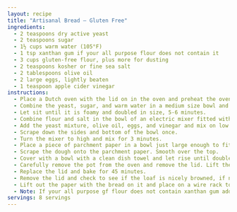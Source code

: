 ```yaml
---
layout: recipe
title: "Artisanal Bread – Gluten Free"
ingredients:
  - 2 teaspoons dry active yeast
  - 2 teaspoons sugar
  - 1½ cups warm water (105°F)
  - 1 tsp xanthan gum if your all purpose flour does not contain it
  - 3 cups gluten-free flour, plus more for dusting
  - 2 teaspoons kosher or fine sea salt
  - 2 tablespoons olive oil
  - 2 large eggs, lightly beaten
  - 1 teaspoon apple cider vinegar
instructions:
  - Place a Dutch oven with the lid on in the oven and preheat the oven to 450°F. (Keep the pot in the oven while the bread rises.)
  - Combine the yeast, sugar, and warm water in a medium size bowl and whisk to dissolve the sugar.
  - Let sit until it is foamy and doubled in size, 5-6 minutes.
  - Combine flour and salt in the bowl of an electric mixer fitted with a whisk or paddle attachment (not the dough hook). Mix to combine.
  - Add the yeast mixture, olive oil, eggs, and vinegar and mix on low to combine.
  - Scrape down the sides and bottom of the bowl once.
  - Turn the mixer to high and mix for 3 minutes.
  - Place a piece of parchment paper in a bowl just large enough to fit into your dutch oven and dust it with flour, spray the paper.
  - Scrape the dough onto the parchment paper. Smooth over the top.
  - Cover with a bowl with a clean dish towel and let rise until doubled in size, about 45 minutes. Cut 1-inch deep slits into the top of the dough to allow the steam to escape. Dust the top with a little flour.
  - Carefully remove the pot from the oven and remove the lid. Lift the parchment with the dough on it and lower into the pot.
  - Replace the lid and bake for 45 minutes.
  - Remove the lid and check to see if the loaf is nicely browned, if not allow to bake for another 10-15 minutes.
  - Lift out the paper with the bread on it and place on a wire rack to cool.
  - Note: If your all purpose gf flour does not contain xanthan gum add 1 tsp to the olive oil and mix, add to mixer after the eggs.
servings: 8 servings
---
```

